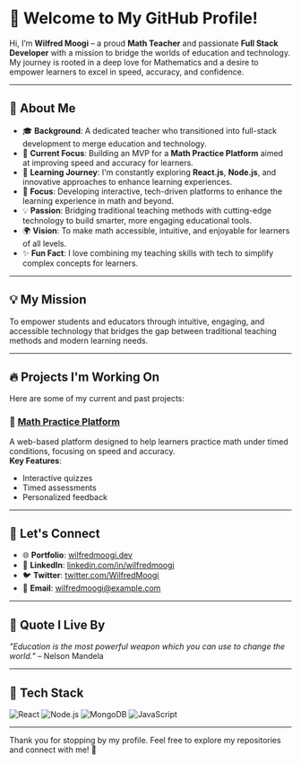 # 👋 Welcome to My GitHub Profile!

Hi, I’m **Wilfred Moogi** – a proud **Math Teacher** and passionate **Full Stack Developer** with a mission to bridge the worlds of education and technology. My journey is rooted in a deep love for Mathematics and a desire to empower learners to excel in speed, accuracy, and confidence.

---

## 🌟 About Me
- 🎓 **Background**: A dedicated teacher who transitioned into full-stack development to merge education and technology.
- 🔭 **Current Focus**: Building an MVP for a **Math Practice Platform** aimed at improving speed and accuracy for learners.
- 🌱 **Learning Journey**: I'm constantly exploring **React.js**, **Node.js**, and innovative approaches to enhance learning experiences.
- 🔭 **Focus**: Developing interactive, tech-driven platforms to enhance the learning experience in math and beyond.
- 💡 **Passion**: Bridging traditional teaching methods with cutting-edge technology to build smarter, more engaging educational tools.
- 🌍 **Vision**: To make math accessible, intuitive, and enjoyable for learners of all levels.
- ✨ **Fun Fact**: I love combining my teaching skills with tech to simplify complex concepts for learners.

---

## 💡 My Mission
To empower students and educators through intuitive, engaging, and accessible technology that bridges the gap between traditional teaching methods and modern learning needs.

---

## 🔥 Projects I'm Working On
Here are some of my current and past projects:

### 🚀 [Math Practice Platform](https://github.com/<your-username>/<project-repo>)
A web-based platform designed to help learners practice math under timed conditions, focusing on speed and accuracy.  
**Key Features**:
- Interactive quizzes
- Timed assessments
- Personalized feedback

---



## 🤝 Let's Connect
- 🌐 **Portfolio**: [wilfredmoogi.dev](https://wilfredmoogi.vercel.app/)
- 💼 **LinkedIn**: [linkedin.com/in/wilfredmoogi](https://linkedin.com/in/wilfredmoogi)
- 🐦 **Twitter**: [twitter.com/WilfredMoogi](https://x.com/WMoogi)
- 💌 **Email**: wilfredmoogi@example.com

---

## 📜 Quote I Live By

*"Education is the most powerful weapon which you can use to change the world."* – Nelson Mandela


---

## 🔧 Tech Stack
![React](https://img.shields.io/badge/React-20232A?style=for-the-badge&logo=react&logoColor=61DAFB)
![Node.js](https://img.shields.io/badge/Node.js-339933?style=for-the-badge&logo=nodedotjs&logoColor=white)
![MongoDB](https://img.shields.io/badge/MongoDB-4EA94B?style=for-the-badge&logo=mongodb&logoColor=white)
![JavaScript](https://img.shields.io/badge/JavaScript-F7DF1E?style=for-the-badge&logo=javascript&logoColor=black)

---

Thank you for stopping by my profile. Feel free to explore my repositories and connect with me! 🌟

